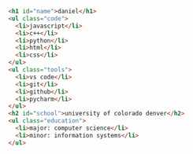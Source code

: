 <!-- ``` javascript
const daniel = {
  code: ["javascript", "C++", "python", "html", "css"],
  school: ["university of colorado denver"],
  tools: ["vs code", "visual studio", "git", "github", "pycharm"],
  education: {
    major: "computer science",
    minor: "information systems"
  }
};
```
-->

``` HTML
<h1 id="name">daniel</h1>
<ul class="code">
  <li>javascript</li>
  <li>c++</li>
  <li>python</li>
  <li>html</li>
  <li>css</li>
</ul>
<ul class="tools">
  <li>vs code</li>
  <li>git</li>
  <li>github</li>
  <li>pycharm</li>
</ul>
<h2 id="school">university of colorado denver</h2>
<ul class="education">
  <li>major: computer science</li>
  <li>minor: information systems</li>
</ul>

```
